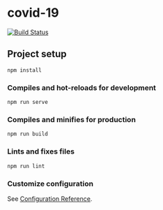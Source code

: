 # covid-19

[![Build Status](https://travis-ci.org/PRABIRSOFT/covid-19.svg?branch=master)](https://travis-ci.org/PRABIRSOFT/covid-19)


## Project setup
```
npm install
```

### Compiles and hot-reloads for development
```
npm run serve
```

### Compiles and minifies for production
```
npm run build
```

### Lints and fixes files
```
npm run lint
```

### Customize configuration
See [Configuration Reference](https://cli.vuejs.org/config/).
